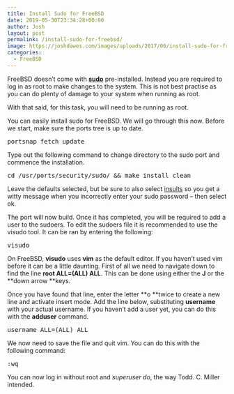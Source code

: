 ```yaml
---
title: Install Sudo for FreeBSD
date: 2019-05-30T23:34:28+00:00
author: Josh
layout: post
permalink: /install-sudo-for-freebsd/
image: https://joshdawes.com/images/uploads/2017/06/install-sudo-for-freebsd.jpg
categories:
  - FreeBSD
---
```

FreeBSD doesn&#8217;t come with <a href="https://www.sudo.ws/" target="_blank" rel="noopener noreferrer"><strong>sudo</strong></a> pre-installed. Instead you are required to log in as root to make changes to the system. This is not best practise as you can do plenty of damage to your system when running as root.

With that said, for this task, you will need to be running as root.

You can easily install sudo for FreeBSD. We will go through this now. Before we start, make sure the ports tree is up to date.

<pre>portsnap fetch update</pre>

Type out the following command to change directory to the sudo port and commence the installation.

<pre>cd /usr/ports/security/sudo/ && make install clean</pre>

Leave the defaults selected, but be sure to also select <a href="https://joshdawes.com/turn-on-sudo-insults/" target="_blank" rel="noopener noreferrer">insults</a> so you get a witty message when you incorrectly enter your sudo password &#8211; then select ok.

The port will now build. Once it has completed, you will be required to add a user to the sudoers. To edit the sudoers file it is recommended to use the visudo tool. It can be ran by entering the following:

<pre>visudo</pre>

On FreeBSD, **visudo** uses **vim** as the default editor. If you haven&#8217;t used vim before it can be a little daunting. First of all we need to navigate down to find the line **root ALL=(ALL) ALL**. This can be done using either the **J** or the **down arrow **keys.

Once you have found that line, enter the letter **o **twice to create a new line and activate insert mode. Add the line below, substituting **username** with your actual username. If you haven&#8217;t add a user yet, you can do this with the **adduser** command.

<pre>username ALL=(ALL) ALL</pre>

We now need to save the file and quit vim. You can do this with the following command:

<pre>:wq</pre>

You can now log in without root and _superuser do_, the way Todd. C. Miller intended.
